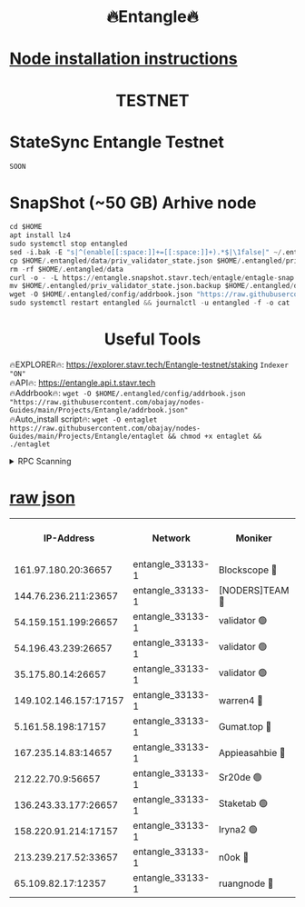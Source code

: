 <h1 align="center"> 🔥Entangle🔥</h1>

[Node installation instructions](https://github.com/obajay/nodes-Guides/tree/main/Projects/Entangle)
=

<h1 align="center"> TESTNET</h1>

# StateSync Entangle Testnet
```python
SOON
```
# SnapShot (~50 GB) Arhive node
```python
cd $HOME
apt install lz4
sudo systemctl stop entangled
sed -i.bak -E "s|^(enable[[:space:]]+=[[:space:]]+).*$|\1false|" ~/.entangled/config/config.toml
cp $HOME/.entangled/data/priv_validator_state.json $HOME/.entangled/priv_validator_state.json.backup
rm -rf $HOME/.entangled/data
curl -o - -L https://entangle.snapshot.stavr.tech/entagle/entagle-snap.tar.lz4 | lz4 -c -d - | tar -x -C $HOME/.entangled --strip-components 2
mv $HOME/.entangled/priv_validator_state.json.backup $HOME/.entangled/data/priv_validator_state.json
wget -O $HOME/.entangled/config/addrbook.json "https://raw.githubusercontent.com/obajay/nodes-Guides/main/Projects/Entangle/addrbook.json"
sudo systemctl restart entangled && journalctl -u entangled -f -o cat
```
 <h1 align="center"> Useful Tools</h1>
 
🔥EXPLORER🔥: https://explorer.stavr.tech/Entangle-testnet/staking        `Indexer "ON"` \
🔥API🔥:      https://entangle.api.t.stavr.tech \
🔥Addrbook🔥: ```wget -O $HOME/.entangled/config/addrbook.json "https://raw.githubusercontent.com/obajay/nodes-Guides/main/Projects/Entangle/addrbook.json"``` \
🔥Auto_install script🔥:  `wget -O entaglet https://raw.githubusercontent.com/obajay/nodes-Guides/main/Projects/Entangle/entaglet && chmod +x entaglet && ./entaglet`


<details>
<summary>RPC Scanning</summary>

<h2 align="center"> We scan nodes in real time every 4 hours. And we provide the final result of RPC endpoints.
We cannot influence the operation of these nodes in any way. </h2>


```python
If Voting Power is higher than 0 --> then the Node is a validator of the network and may be subject to attack and be a potential threat to the chain.
```
```python
We marked such validators with a red symbol
```

</details>

[raw json](https://rpc-check.entangt.stavr.tech/entangt/rpc-entangt-result.json)
=


<table><tr><th>IP-Address</th><th>Network</th><th>Moniker</th><th>Latest Block Height</th><th>Earliest Block Height</th><th>Catching Up</th><th>Voting Power</th><th>Scan Time</th></tr><tr><td>161.97.180.20:36657</td><td>entangle_33133-1</td><td>Blockscope 🔴</td><td>822795</td><td>1</td><td>False</td><td>91500000000176</td><td>2023-11-28T03:53:03.477459431UTC</td></tr><tr><td>144.76.236.211:23657</td><td>entangle_33133-1</td><td>[NODERS]TEAM 🔴</td><td>822797</td><td>1</td><td>False</td><td>47049700500000000</td><td>2023-11-28T03:53:16.669206960UTC</td></tr><tr><td>54.159.151.199:26657</td><td>entangle_33133-1</td><td>validator 🟢</td><td>822798</td><td>1</td><td>False</td><td>0</td><td>2023-11-28T03:53:19.890714050UTC</td></tr><tr><td>54.196.43.239:26657</td><td>entangle_33133-1</td><td>validator 🟢</td><td>822798</td><td>1</td><td>False</td><td>0</td><td>2023-11-28T03:53:22.567469353UTC</td></tr><tr><td>35.175.80.14:26657</td><td>entangle_33133-1</td><td>validator 🟢</td><td>822799</td><td>1</td><td>False</td><td>0</td><td>2023-11-28T03:53:25.854031696UTC</td></tr><tr><td>149.102.146.157:17157</td><td>entangle_33133-1</td><td>warren4 🔴</td><td>822797</td><td>484001</td><td>False</td><td>37846306040005</td><td>2023-11-28T03:53:16.399196353UTC</td></tr><tr><td>5.161.58.198:17157</td><td>entangle_33133-1</td><td>Gumat.top 🔴</td><td>822799</td><td>522001</td><td>False</td><td>40931860000000</td><td>2023-11-28T03:53:26.478646062UTC</td></tr><tr><td>167.235.14.83:14657</td><td>entangle_33133-1</td><td>Appieasahbie 🔴</td><td>822799</td><td>531401</td><td>False</td><td>44568809900999996</td><td>2023-11-28T03:53:25.219418595UTC</td></tr><tr><td>212.22.70.9:56657</td><td>entangle_33133-1</td><td>Sr20de 🟢</td><td>822795</td><td>620601</td><td>False</td><td>0</td><td>2023-11-28T03:53:02.892530514UTC</td></tr><tr><td>136.243.33.177:26657</td><td>entangle_33133-1</td><td>Staketab 🟢</td><td>822797</td><td>660001</td><td>False</td><td>0</td><td>2023-11-28T03:53:16.922363048UTC</td></tr><tr><td>158.220.91.214:17157</td><td>entangle_33133-1</td><td>Iryna2 🟢</td><td>822798</td><td>704001</td><td>False</td><td>0</td><td>2023-11-28T03:53:22.930626499UTC</td></tr><tr><td>213.239.217.52:33657</td><td>entangle_33133-1</td><td>n0ok 🔴</td><td>822798</td><td>722798</td><td>False</td><td>46557957798914001</td><td>2023-11-28T03:53:19.264021051UTC</td></tr><tr><td>65.109.82.17:12357</td><td>entangle_33133-1</td><td>ruangnode 🔴</td><td>822795</td><td>806001</td><td>False</td><td>103751482790726</td><td>2023-11-28T03:53:05.888606833UTC</td></tr></table>

